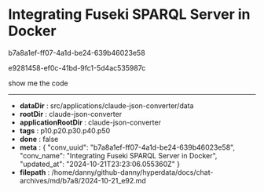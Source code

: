 # Integrating Fuseki SPARQL Server in Docker

b7a8a1ef-ff07-4a1d-be24-639b46023e58

e9281458-ef0c-41bd-9fc1-5d4ac535987c

show me the code

---

* **dataDir** : src/applications/claude-json-converter/data
* **rootDir** : claude-json-converter
* **applicationRootDir** : claude-json-converter
* **tags** : p10.p20.p30.p40.p50
* **done** : false
* **meta** : {
  "conv_uuid": "b7a8a1ef-ff07-4a1d-be24-639b46023e58",
  "conv_name": "Integrating Fuseki SPARQL Server in Docker",
  "updated_at": "2024-10-21T23:23:06.055360Z"
}
* **filepath** : /home/danny/github-danny/hyperdata/docs/chat-archives/md/b7a8/2024-10-21_e92.md